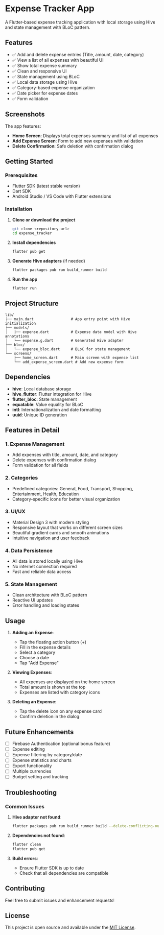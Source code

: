 # Expense Tracker App

A Flutter-based expense tracking application with local storage using Hive and state management with BLoC pattern.

## Features

- ✅ Add and delete expense entries (Title, amount, date, category)
- ✅ View a list of all expenses with beautiful UI
- ✅ Show total expense summary
- ✅ Clean and responsive UI
- ✅ State management using BLoC
- ✅ Local data storage using Hive
- ✅ Category-based expense organization
- ✅ Date picker for expense dates
- ✅ Form validation

## Screenshots

The app features:
- **Home Screen**: Displays total expenses summary and list of all expenses
- **Add Expense Screen**: Form to add new expenses with validation
- **Delete Confirmation**: Safe deletion with confirmation dialog

## Getting Started

### Prerequisites

- Flutter SDK (latest stable version)
- Dart SDK
- Android Studio / VS Code with Flutter extensions

### Installation

1. **Clone or download the project**
   ```bash
   git clone <repository-url>
   cd expense_tracker
   ```

2. **Install dependencies**
   ```bash
   flutter pub get
   ```

3. **Generate Hive adapters** (if needed)
   ```bash
   flutter packages pub run build_runner build
   ```

4. **Run the app**
   ```bash
   flutter run
   ```

## Project Structure

```
lib/
├── main.dart                 # App entry point with Hive initialization
├── models/
│   ├── expense.dart          # Expense data model with Hive annotations
│   └── expense.g.dart        # Generated Hive adapter
├── bloc/
│   └── expense_bloc.dart     # BLoC for state management
└── screens/
    ├── home_screen.dart      # Main screen with expense list
    └── add_expense_screen.dart # Add new expense form
```

## Dependencies

- **hive**: Local database storage
- **hive_flutter**: Flutter integration for Hive
- **flutter_bloc**: State management
- **equatable**: Value equality for BLoC
- **intl**: Internationalization and date formatting
- **uuid**: Unique ID generation

## Features in Detail

### 1. Expense Management
- Add expenses with title, amount, date, and category
- Delete expenses with confirmation dialog
- Form validation for all fields

### 2. Categories
- Predefined categories: General, Food, Transport, Shopping, Entertainment, Health, Education
- Category-specific icons for better visual organization

### 3. UI/UX
- Material Design 3 with modern styling
- Responsive layout that works on different screen sizes
- Beautiful gradient cards and smooth animations
- Intuitive navigation and user feedback

### 4. Data Persistence
- All data is stored locally using Hive
- No internet connection required
- Fast and reliable data access

### 5. State Management
- Clean architecture with BLoC pattern
- Reactive UI updates
- Error handling and loading states

## Usage

1. **Adding an Expense**:
   - Tap the floating action button (+)
   - Fill in the expense details
   - Select a category
   - Choose a date
   - Tap "Add Expense"

2. **Viewing Expenses**:
   - All expenses are displayed on the home screen
   - Total amount is shown at the top
   - Expenses are listed with category icons

3. **Deleting an Expense**:
   - Tap the delete icon on any expense card
   - Confirm deletion in the dialog

## Future Enhancements

- [ ] Firebase Authentication (optional bonus feature)
- [ ] Expense editing
- [ ] Expense filtering by category/date
- [ ] Expense statistics and charts
- [ ] Export functionality
- [ ] Multiple currencies
- [ ] Budget setting and tracking

## Troubleshooting

### Common Issues

1. **Hive adapter not found**:
   ```bash
   flutter packages pub run build_runner build --delete-conflicting-outputs
   ```

2. **Dependencies not found**:
   ```bash
   flutter clean
   flutter pub get
   ```

3. **Build errors**:
   - Ensure Flutter SDK is up to date
   - Check that all dependencies are compatible

## Contributing

Feel free to submit issues and enhancement requests!

## License

This project is open source and available under the [MIT License](LICENSE).